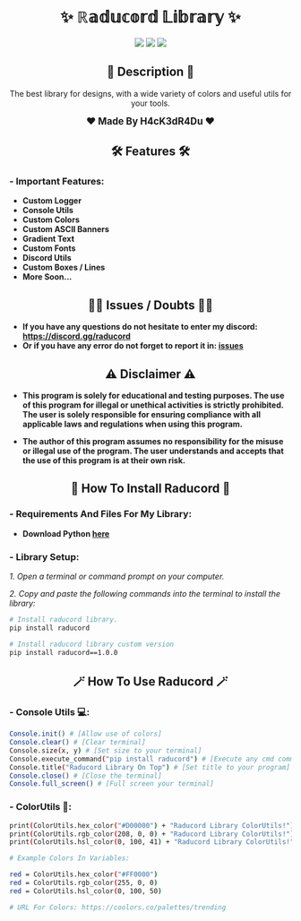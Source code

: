 <h1 align="center">✨ ℝ𝕒𝕕𝕦𝕔𝕠𝕣𝕕 𝕃𝕚𝕓𝕣𝕒𝕣𝕪 ✨</h1>

<p align="center">
  <img src="https://img.shields.io/github/license/H4cK3dR4Du/Epic-Games-X-Discord.svg?style=for-the-badge&labelColor=black&color=c1121f&logo=IOTA"/>
  <img src="https://img.shields.io/github/stars/H4cK3dR4Du/Epic-Games-X-Discord.svg?style=for-the-badge&labelColor=black&color=c1121f&logo=IOTA"/>
  <img src="https://img.shields.io/github/languages/top/H4cK3dR4Du/Epic-Games-X-Discord.svg?style=for-the-badge&labelColor=black&color=c1121f&logo=javascript"/>
</p>

<h2 align="center"> 📝 Description 📝 </h2>

<p align="center">
  The best library for designs, with a wide variety of colors and useful utils for your tools.
</p>

<p align="center">
  <b><big>❤️ Made By H4cK3dR4Du ❤️</big></b>
</p>

<h2 align="center"> 🛠️ Features 🛠️ </h2>

### - Important Features:

- **Custom Logger**
- **Console Utils**
- **Custom Colors**
- **Custom ASCII Banners**
- **Gradient Text**
- **Custom Fonts**
- **Discord Utils**
- **Custom Boxes / Lines**
- **More Soon...**

<h2 align="center"> 🤷‍♂️ Issues / Doubts 🤷‍♂️</h2>

- **If you have any questions do not hesitate to enter my discord: https://discord.gg/raducord**
- **Or if you have any error do not forget to report it in: [issues](https://github.com/H4cK3dR4Du/raducord/issues/new)**

<h2 align="center"> ⚠️ Disclaimer ⚠️ </h2>

- **This program is solely for educational and testing purposes. The use of this program for illegal or unethical activities is strictly prohibited. The user is solely responsible for ensuring compliance with all applicable laws and regulations when using this program.**

- **The author of this program assumes no responsibility for the misuse or illegal use of the program. The user understands and accepts that the use of this program is at their own risk.**

<h2 align="center"> 🚀 How To Install Raducord 🚀 </h2>

### - Requirements And Files For My Library:

- **Download Python [here](https://www.python.org/downloads/)**

### - Library Setup:

*1. Open a terminal or command prompt on your computer.*

*2. Copy and paste the following commands into the terminal to install the library:*
   
```bash
# Install raducord library.
pip install raducord

# Install raducord library custom version
pip install raducord==1.0.0
```

<h2 align="center"> 🪄 How To Use Raducord 🪄 </h2>

### - Console Utils 💻:

```bash
Console.init() # [Allow use of colors]
Console.clear() # [Clear terminal]
Console.size(x, y) # [Set size to your terminal]
Console.execute_command("pip install raducord") # [Execute any cmd command]
Console.title("Raducord Library On Top") # [Set title to your program]
Console.close() # [Close the terminal]
Console.full_screen() # [Full screen your terminal]
```

### - ColorUtils 🌈:

```bash
print(ColorUtils.hex_color("#D00000") + "Raducord Library ColorUtils!") # [Use any color by its HEX code!]
print(ColorUtils.rgb_color(208, 0, 0) + "Raducord Library ColorUtils!") # [Use any color by its RGB code!]
print(ColorUtils.hsl_color(0, 100, 41) + "Raducord Library ColorUtils!") # [Use any color by its HSL code!]

# Example Colors In Variables:

red = ColorUtils.hex_color("#FF0000")
red = ColorUtils.rgb_color(255, 0, 0)
red = ColorUtils.hsl_color(0, 100, 50)

# URL For Colors: https://coolors.co/palettes/trending
```
